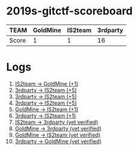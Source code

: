 # 2019s-gitctf-scoreboard
| TEAM  | GoldMine | IS2team | 3rdparty |
| ----- | -------- | ------- | -------- |
| Score | 1        | 1       | 16       |

# Logs
1. [IS2team -> GoldMine (+1)](https://github.com/KAIST-IS521/2019s-gitctf-GoldMine/issues/1)
1. [3rdparty -> IS2team (+5)](https://github.com/KAIST-IS521/2019s-gitctf-IS2team/issues/1)
1. [3rdparty -> IS2team (+5)](https://github.com/KAIST-IS521/2019s-gitctf-IS2team/issues/2)
1. [3rdparty -> IS2team (+5)](https://github.com/KAIST-IS521/2019s-gitctf-IS2team/issues/3)
1. [GoldMine -> IS2team (+1)](https://github.com/KAIST-IS521/2019s-gitctf-IS2team/issues/4)
1. [3rdparty -> IS2team (+1)](https://github.com/KAIST-IS521/2019s-gitctf-IS2team/issues/5)
1. [IS2team -> 3rdparty (yet verified)](https://github.com/KAIST-IS521/2019s-gitctf-3rdparty/issues/1)
1. [GoldMine -> 3rdparty (yet verified)](https://github.com/KAIST-IS521/2019s-gitctf-3rdparty/issues/2)
1. [GoldMine -> IS2team (yet verified)](https://github.com/KAIST-IS521/2019s-gitctf-IS2team/issues/6)
1. [3rdparty -> GoldMine (yet verified)](https://github.com/KAIST-IS521/2019s-gitctf-GoldMine/issues/2)
